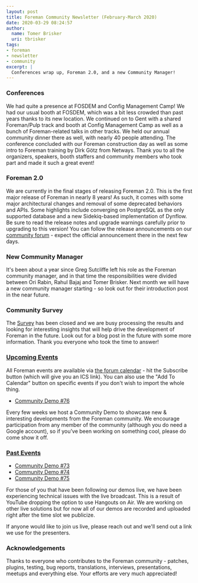 ```yaml
---
layout: post
title: Foreman Community Newsletter (February-March 2020)
date: 2020-03-29 08:24:57
author:
  name: Tomer Brisker
  uri: tbrisker
tags:
- foreman
- newsletter
- community
excerpt: |
  Conferences wrap up, Foreman 2.0, and a new Community Manager!
---
```


### Conferences

We had quite a presence at FOSDEM and Config Management Camp! We had our usual booth at FOSDEM, which was a bit less crowded than past years thanks to its new location. We continued on to Gent with a shared Foreman/Pulp track and booth at Config Management Camp as well as a bunch of Foreman-related talks in other tracks.  We held our annual community dinner there as well, with nearly 40 people attending. The conference concluded with our Foreman construction day as well as some intro to Foreman training by Dirk Götz from Netways.
Thank you to all the organizers, speakers, booth staffers and community members who took part and made it such a great event!

### Foreman 2.0

We are currently in the final stages of releasing Foreman 2.0. This is the first major release of Foreman in nearly 8 years! As such, it comes with some major architectural changes and removal of some deprecated behaviors and APIs. Some highlights include converging on PostgreSQL as the only supported database and a new Sidekiq-based implementation of Dynflow. Be sure to read the release notes and upgrade warnings carefully prior to upgrading to this version!
You can follow the release announcements on our [community forum](https://community.theforeman.org/c/release-announcements/8) - expect the official announcement there in the next few days.

### New Community Manager

It's been about a year since Greg Sutcliffe left his role as the Foreman community manager, and in that time the responsibilities were divided between Ori Rabin, Rahul Bajaj and Tomer Brisker. Next month we will have a new community manager starting - so look out for their introduction post in the near future.

### Community Survey

The [Survey](https://community.theforeman.org/t/the-2020-foreman-community-survey-is-live/16881) has been closed and we are busy processing the results and looking for interesting insights that will help drive the development of Foreman in the future. Look out for a blog post in the future with some more information. Thank you everyone who took the time to answer!

### [Upcoming Events](https://community.theforeman.org/c/events/l/calendar)

All Foreman events are available via [the forum
calendar](https://community.theforeman.org/calendar) - hit the Subscribe button
(which will give you an ICS link). You can also use the "Add To Calendar" button
on specific events if you don't wish to import the whole thing.

* [Community Demo #76](https://community.theforeman.org/t/foreman-community-demo-76)

Every few weeks we host a Community Demo to showcase new & interesting developments from
the Foreman community. We encourage participation from any member of the community
(although you do need a Google account), so if you’ve been working on something cool,
please do come show it off.


### [Past Events](https://community.theforeman.org/c/events/l/latest)

* [Community Demo #73](https://community.theforeman.org/t/foreman-community-demo-73)
* [Community Demo #74](https://community.theforeman.org/t/foreman-community-demo-74)
* [Community Demo #75](https://community.theforeman.org/t/foreman-community-demo-75)

For those of you that have been following our demos live, we have been experiencing
technical issues with the live broadcast.
This is a result of YouTube dropping the option to use Hangouts on Air.
We are working on other live solutions but for now all of our demos are recorded and
uploaded right after the time slot we publicize.

If anyone would like to join us live, please reach out and we'll send out a link we use
for the presenters.

### Acknowledgements

Thanks to everyone who contributes to the Foreman community - patches, plugins,
testing, bug reports, translations, interviews, presentations, meetups and
everything else. Your efforts are very much appreciated!

